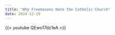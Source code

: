 ```yaml
---
title: "Why Freemasons Hate the Catholic Church"
date: 2024-12-19
---
```


{{< youtube QEwo17dz1eA >}}
